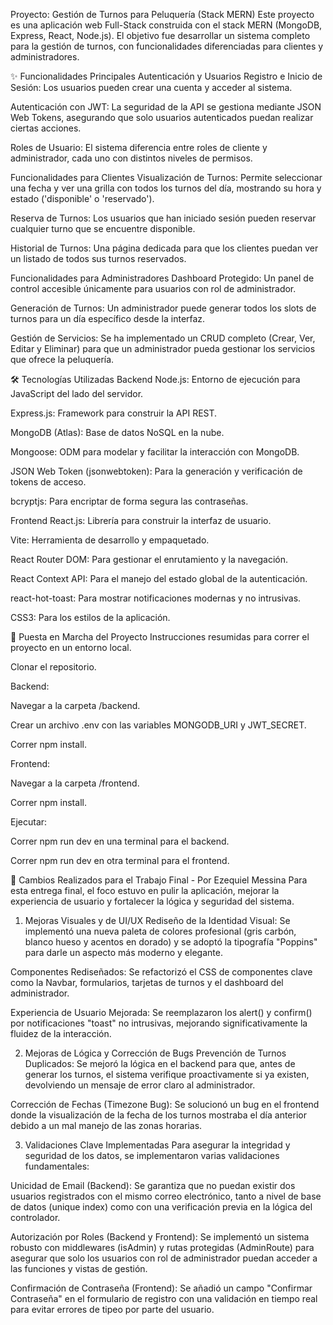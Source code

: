 Proyecto: Gestión de Turnos para Peluquería (Stack MERN)
Este proyecto es una aplicación web Full-Stack construida con el stack MERN (MongoDB, Express, React, Node.js). El objetivo fue desarrollar un sistema completo para la gestión de turnos, con funcionalidades diferenciadas para clientes y administradores.

✨ Funcionalidades Principales
Autenticación y Usuarios
Registro e Inicio de Sesión: Los usuarios pueden crear una cuenta y acceder al sistema.

Autenticación con JWT: La seguridad de la API se gestiona mediante JSON Web Tokens, asegurando que solo usuarios autenticados puedan realizar ciertas acciones.

Roles de Usuario: El sistema diferencia entre roles de cliente y administrador, cada uno con distintos niveles de permisos.

Funcionalidades para Clientes
Visualización de Turnos: Permite seleccionar una fecha y ver una grilla con todos los turnos del día, mostrando su hora y estado ('disponible' o 'reservado').

Reserva de Turnos: Los usuarios que han iniciado sesión pueden reservar cualquier turno que se encuentre disponible.

Historial de Turnos: Una página dedicada para que los clientes puedan ver un listado de todos sus turnos reservados.

Funcionalidades para Administradores
Dashboard Protegido: Un panel de control accesible únicamente para usuarios con rol de administrador.

Generación de Turnos: Un administrador puede generar todos los slots de turnos para un día específico desde la interfaz.

Gestión de Servicios: Se ha implementado un CRUD completo (Crear, Ver, Editar y Eliminar) para que un administrador pueda gestionar los servicios que ofrece la peluquería.

🛠️ Tecnologías Utilizadas
Backend
Node.js: Entorno de ejecución para JavaScript del lado del servidor.

Express.js: Framework para construir la API REST.

MongoDB (Atlas): Base de datos NoSQL en la nube.

Mongoose: ODM para modelar y facilitar la interacción con MongoDB.

JSON Web Token (jsonwebtoken): Para la generación y verificación de tokens de acceso.

bcryptjs: Para encriptar de forma segura las contraseñas.

Frontend
React.js: Librería para construir la interfaz de usuario.

Vite: Herramienta de desarrollo y empaquetado.

React Router DOM: Para gestionar el enrutamiento y la navegación.

React Context API: Para el manejo del estado global de la autenticación.

react-hot-toast: Para mostrar notificaciones modernas y no intrusivas.

CSS3: Para los estilos de la aplicación.

🚀 Puesta en Marcha del Proyecto
Instrucciones resumidas para correr el proyecto en un entorno local.

Clonar el repositorio.

Backend:

Navegar a la carpeta /backend.

Crear un archivo .env con las variables MONGODB_URI y JWT_SECRET.

Correr npm install.

Frontend:

Navegar a la carpeta /frontend.

Correr npm install.

Ejecutar:

Correr npm run dev en una terminal para el backend.

Correr npm run dev en otra terminal para el frontend.

📝 Cambios Realizados para el Trabajo Final - Por Ezequiel Messina
Para esta entrega final, el foco estuvo en pulir la aplicación, mejorar la experiencia de usuario y fortalecer la lógica y seguridad del sistema.

1. Mejoras Visuales y de UI/UX
Rediseño de la Identidad Visual: Se implementó una nueva paleta de colores profesional (gris carbón, blanco hueso y acentos en dorado) y se adoptó la tipografía "Poppins" para darle un aspecto más moderno y elegante.

Componentes Rediseñados: Se refactorizó el CSS de componentes clave como la Navbar, formularios, tarjetas de turnos y el dashboard del administrador.

Experiencia de Usuario Mejorada: Se reemplazaron los alert() y confirm() por notificaciones "toast" no intrusivas, mejorando significativamente la fluidez de la interacción.

2. Mejoras de Lógica y Corrección de Bugs
Prevención de Turnos Duplicados: Se mejoró la lógica en el backend para que, antes de generar los turnos, el sistema verifique proactivamente si ya existen, devolviendo un mensaje de error claro al administrador.

Corrección de Fechas (Timezone Bug): Se solucionó un bug en el frontend donde la visualización de la fecha de los turnos mostraba el día anterior debido a un mal manejo de las zonas horarias.

3. Validaciones Clave Implementadas
Para asegurar la integridad y seguridad de los datos, se implementaron varias validaciones fundamentales:

Unicidad de Email (Backend): Se garantiza que no puedan existir dos usuarios registrados con el mismo correo electrónico, tanto a nivel de base de datos (unique index) como con una verificación previa en la lógica del controlador.

Autorización por Roles (Backend y Frontend): Se implementó un sistema robusto con middlewares (isAdmin) y rutas protegidas (AdminRoute) para asegurar que solo los usuarios con rol de administrador puedan acceder a las funciones y vistas de gestión.

Confirmación de Contraseña (Frontend): Se añadió un campo "Confirmar Contraseña" en el formulario de registro con una validación en tiempo real para evitar errores de tipeo por parte del usuario.
